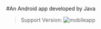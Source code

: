 #An Android app developed by Java
>Support Version:
![mobileapp](https://github.com/KOTTAGENVH/Innova/assets/87430226/ede69282-000d-4865-a65a-d1c013853e6a)
